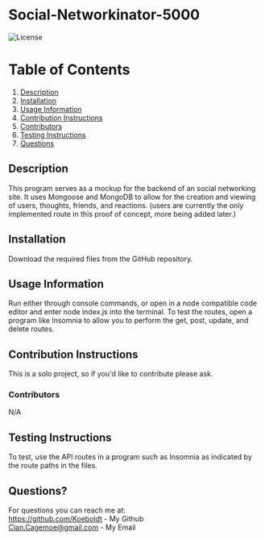 # Social-Networkinator-5000

  ![License](https://img.shields.io/badge/license-MIT-blue.svg)
  
# Table of Contents
1. [Description](#Description)
2. [Installation](#Installation)
2. [Usage Information](#Usage)    
3. [Contribution Instructions](#Contribution)
4. [Contributors](#contributors)
5. [Testing Instructions](#Testing)
6. [Questions](#Questions?????!)

## Description <a name="Description"></a>
This program serves as a mockup for the backend of an social networking site. It uses Mongoose and MongoDB to allow for the creation and viewing of users, thoughts, friends, and reactions. (users are currently the only implemented route in this proof of concept, more being added later.)

## Installation <a name="Installation"></a>
Download the required files from the GitHub repository.

## Usage Information <a name="Usage"></a>
Run either through console commands, or open in a node compatible code editor and enter node index.js into the terminal. To test the routes, open a program like Insomnia to allow you to perform the get, post, update, and delete routes.


## Contribution Instructions <a name="Contribution"></a>
This is a solo project, so if you'd like to contribute please ask.

### Contributors<a name="contributors"></a>
N/A

## Testing Instructions <a name="Testing"></a>
To test, use the API routes in a program such as Insomnia as indicated by the route paths in the files.

## Questions? <a name="Questions?????!"></a>
For questions you can reach me at:
<br/> https://github.com/Koeboldt - My Github
<br/> Cian.Cagemoe@gmail.com - My Email
